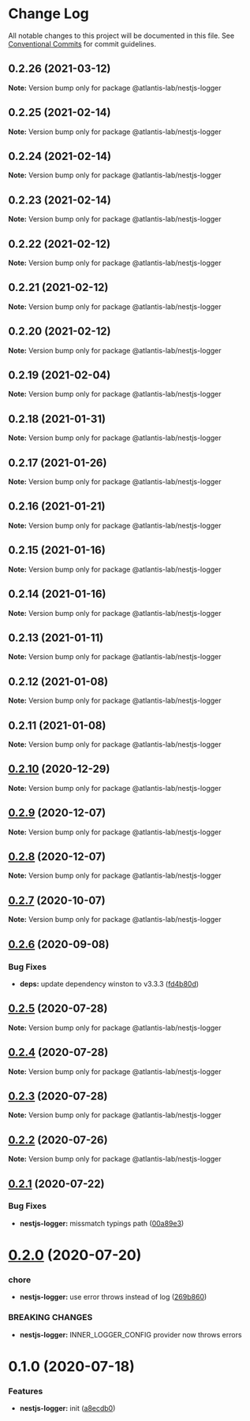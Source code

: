 # Change Log

All notable changes to this project will be documented in this file.
See [Conventional Commits](https://conventionalcommits.org) for commit guidelines.

## 0.2.26 (2021-03-12)

**Note:** Version bump only for package @atlantis-lab/nestjs-logger





## 0.2.25 (2021-02-14)

**Note:** Version bump only for package @atlantis-lab/nestjs-logger

## 0.2.24 (2021-02-14)

**Note:** Version bump only for package @atlantis-lab/nestjs-logger

## 0.2.23 (2021-02-14)

**Note:** Version bump only for package @atlantis-lab/nestjs-logger

## 0.2.22 (2021-02-12)

**Note:** Version bump only for package @atlantis-lab/nestjs-logger

## 0.2.21 (2021-02-12)

**Note:** Version bump only for package @atlantis-lab/nestjs-logger

## 0.2.20 (2021-02-12)

**Note:** Version bump only for package @atlantis-lab/nestjs-logger

## 0.2.19 (2021-02-04)

**Note:** Version bump only for package @atlantis-lab/nestjs-logger

## 0.2.18 (2021-01-31)

**Note:** Version bump only for package @atlantis-lab/nestjs-logger

## 0.2.17 (2021-01-26)

**Note:** Version bump only for package @atlantis-lab/nestjs-logger

## 0.2.16 (2021-01-21)

**Note:** Version bump only for package @atlantis-lab/nestjs-logger

## 0.2.15 (2021-01-16)

**Note:** Version bump only for package @atlantis-lab/nestjs-logger

## 0.2.14 (2021-01-16)

**Note:** Version bump only for package @atlantis-lab/nestjs-logger

## 0.2.13 (2021-01-11)

**Note:** Version bump only for package @atlantis-lab/nestjs-logger

## 0.2.12 (2021-01-08)

**Note:** Version bump only for package @atlantis-lab/nestjs-logger

## 0.2.11 (2021-01-08)

**Note:** Version bump only for package @atlantis-lab/nestjs-logger

## [0.2.10](https://github.com/Atlantis-Lab/nestjs/compare/@atlantis-lab/nestjs-logger@0.2.9...@atlantis-lab/nestjs-logger@0.2.10) (2020-12-29)

**Note:** Version bump only for package @atlantis-lab/nestjs-logger

## [0.2.9](https://github.com/Atlantis-Lab/nestjs/compare/@atlantis-lab/nestjs-logger@0.2.8...@atlantis-lab/nestjs-logger@0.2.9) (2020-12-07)

**Note:** Version bump only for package @atlantis-lab/nestjs-logger

## [0.2.8](https://github.com/Atlantis-Lab/nestjs/compare/@atlantis-lab/nestjs-logger@0.2.7...@atlantis-lab/nestjs-logger@0.2.8) (2020-12-07)

**Note:** Version bump only for package @atlantis-lab/nestjs-logger

## [0.2.7](https://github.com/Atlantis-Lab/nestjs/compare/@atlantis-lab/nestjs-logger@0.2.6...@atlantis-lab/nestjs-logger@0.2.7) (2020-10-07)

**Note:** Version bump only for package @atlantis-lab/nestjs-logger

## [0.2.6](https://github.com/Atlantis-Lab/nestjs/compare/@atlantis-lab/nestjs-logger@0.2.5...@atlantis-lab/nestjs-logger@0.2.6) (2020-09-08)

### Bug Fixes

- **deps:** update dependency winston to v3.3.3 ([fd4b80d](https://github.com/Atlantis-Lab/nestjs/commit/fd4b80d5f7c66f00caa73529c55bde5a24ffa251))

## [0.2.5](https://github.com/Atlantis-Lab/nestjs/compare/@atlantis-lab/nestjs-logger@0.2.4...@atlantis-lab/nestjs-logger@0.2.5) (2020-07-28)

**Note:** Version bump only for package @atlantis-lab/nestjs-logger

## [0.2.4](https://github.com/Atlantis-Lab/nestjs/compare/@atlantis-lab/nestjs-logger@0.2.3...@atlantis-lab/nestjs-logger@0.2.4) (2020-07-28)

**Note:** Version bump only for package @atlantis-lab/nestjs-logger

## [0.2.3](https://github.com/Atlantis-Lab/nestjs/compare/@atlantis-lab/nestjs-logger@0.2.2...@atlantis-lab/nestjs-logger@0.2.3) (2020-07-28)

**Note:** Version bump only for package @atlantis-lab/nestjs-logger

## [0.2.2](https://github.com/Atlantis-Lab/nestjs/compare/@atlantis-lab/nestjs-logger@0.2.1...@atlantis-lab/nestjs-logger@0.2.2) (2020-07-26)

**Note:** Version bump only for package @atlantis-lab/nestjs-logger

## [0.2.1](https://github.com/Atlantis-Lab/nestjs/compare/@atlantis-lab/nestjs-logger@0.2.0...@atlantis-lab/nestjs-logger@0.2.1) (2020-07-22)

### Bug Fixes

- **nestjs-logger:** missmatch typings path ([00a89e3](https://github.com/Atlantis-Lab/nestjs/commit/00a89e3ef171ddcea2a5d229fad2b3bc128576fa))

# [0.2.0](https://github.com/Atlantis-Lab/nestjs/compare/@atlantis-lab/nestjs-logger@0.1.0...@atlantis-lab/nestjs-logger@0.2.0) (2020-07-20)

### chore

- **nestjs-logger:** use error throws instead of log ([269b860](https://github.com/Atlantis-Lab/nestjs/commit/269b860ea5354ce42aadf03e63d635911c60f427))

### BREAKING CHANGES

- **nestjs-logger:** INNER_LOGGER_CONFIG provider now throws errors

# 0.1.0 (2020-07-18)

### Features

- **nestjs-logger:** init ([a8ecdb0](https://github.com/Atlantis-Lab/nestjs/commit/a8ecdb0712f9cd5c86b5d7378a3f635c4598a0ae))
